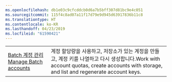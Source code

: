 ```yaml
---
ms.openlocfilehash: db1e03c9cfcddcb0d6a7b5bff307d81bc9e4c051
ms.sourcegitcommit: 115f4c8ad07a11f17d79e9d945d63917836b11c8
ms.translationtype: HT
ms.contentlocale: ko-KR
ms.lasthandoff: 04/23/2019
ms.locfileid: "61590421"
---
```

|  |  |
|---------|---------|
| <span data-ttu-id="cb18b-101">[Batch 계정 관리][1]</span><span class="sxs-lookup"><span data-stu-id="cb18b-101">[Manage Batch accounts][1]</span></span> | <span data-ttu-id="cb18b-102">계정 할당량을 사용하고, 저장소가 있는 계정을 만들고, 계정 키를 나열하고 다시 생성합니다.</span><span class="sxs-lookup"><span data-stu-id="cb18b-102">Work with account quotas, create accounts with storage, and list and regenerate account keys.</span></span> |

[1]: https://azure.microsoft.com/resources/samples/batch-java-manage-batch-accounts/